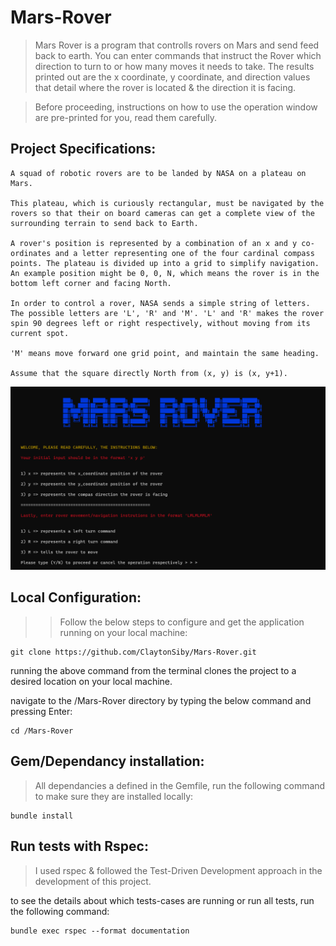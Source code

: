# Mars-Rover

> Mars Rover is a program that controlls rovers on Mars and send feed back to earth. You can enter commands that instruct the Rover which direction to turn to or how many moves it needs to take. The results printed out are the x coordinate, y coordinate, and direction values that detail where the rover is located & the direction it is facing.

> Before proceeding, instructions on how to use the operation window are pre-printed for you, read them carefully.

## Project Specifications:
```
A squad of robotic rovers are to be landed by NASA on a plateau on Mars.

This plateau, which is curiously rectangular, must be navigated by the rovers so that their on board cameras can get a complete view of the surrounding terrain to send back to Earth.

A rover's position is represented by a combination of an x and y co-ordinates and a letter representing one of the four cardinal compass points. The plateau is divided up into a grid to simplify navigation. An example position might be 0, 0, N, which means the rover is in the bottom left corner and facing North.

In order to control a rover, NASA sends a simple string of letters. The possible letters are 'L', 'R' and 'M'. 'L' and 'R' makes the rover spin 90 degrees left or right respectively, without moving from its current spot.

'M' means move forward one grid point, and maintain the same heading.

Assume that the square directly North from (x, y) is (x, y+1).
```

![screenshot](/images/mars_rover_screenshot.png)

## Local Configuration:

>> Follow the below steps to configure and get the application running on your local machine:
```
git clone https://github.com/ClaytonSiby/Mars-Rover.git
```

running the above command from the terminal clones the project to a desired location on your local machine.

navigate to the /Mars-Rover directory by typing the below command and pressing Enter:
```
cd /Mars-Rover
```

## Gem/Dependancy installation:

> All dependancies a defined in the Gemfile, run the following command to make sure they are installed locally:

```
bundle install
```

## Run tests with Rspec:

> I used rspec & followed the Test-Driven Development approach in the development of this project.

to see the details about which tests-cases are running or run all tests, run the following command:
```
bundle exec rspec --format documentation
```
